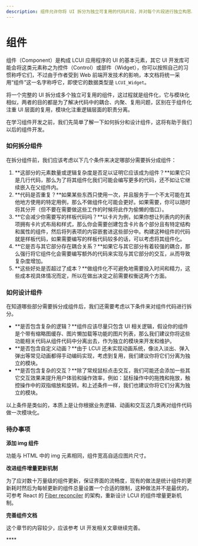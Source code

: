 ```yaml
---
description: 组件允许你将 UI 拆分为独立可复用的代码片段，并对每个片段进行独立构思。
---
```


# 组件

组件（Component）是构成 LCUI 应用程序的 UI 的基本元素，其它 UI 开发库可能会将这类元素称之为控件（Control）或部件（Widget），你可以按照自己的习惯称呼它们，不过由于作者受到 Web 前端开发技术的影响，本文档将统一采用“组件”这一名字称呼它，即使它的数据类型是 `LCUI_Widget`。

将一个完整的 UI 拆分成多个独立可复用的组件，这过程就是组件化，它与模块化相似，两者的目的都是为了解决代码中的耦合、内聚、复用问题，区别在于组件化注重 UI 层面的复用，模块化注重逻辑层面的职责分离。

在学习组件开发之前，我们先简单了解一下如何拆分和设计组件，这将有助于我们以后的组件开发。

### 如何拆分组件

在拆分组件前，我们应该考虑以下几个条件来决定哪部分需要拆分成组件：

1. **这部分的元素数量或逻辑复杂度是否足以证明它应该成为组件？**如果它只是几行代码，那么为了将其组件化我们可能会编写更多的代码，还不如让它继续嵌入在父组件内。
2. **代码是否重复？**如果某些东西只使用一次，并且服务于一个不太可能在其他地方使用的特定用例，那么不做组件化可能会更好。如果需要，你可以随时将其分开（但不要在需要做这些工作的时候将此作为偷懒的借口）。
3. **它会减少你需要写的样板代码吗？**以卡片为例，如果你想让列表内的列表项拥有卡片式布局和样式，那么你会需要创建包含卡片各个部分且有特定结构和属性的组件，然后将列表项的内容嵌套进这些部分中。构建这种组件的代码就是样板代码，如果需要编写的样板代码较多的话，可以考虑将其组件化。
4. **它是否与其它部分存在耦合关系？**如果它与其它部分有着较强的耦合，那么强行将它组件化会需要编写额外的代码来实现与其它部分的交互，从而导致复杂度增加。
5. **这些好处是否超过了成本？**做组件化不可避免地需要投入时间和精力，这些成本视具体情况而定，所以在做出决定之前需要权衡这两个方面。

### 如何设计组件

在知道哪些部分需要拆分成组件后，我们还需要考虑以下条件来对组件代码进行拆分。

* **是否包含复杂的逻辑？**组件应该尽量只包含 UI 相关逻辑，假设你的组件是个带有缩略图缓存、图片懒加载等功能的图片列表，那么我们建议你将这些功能相关代码从组件代码中分离出去，作为独立的模块来开发和维护。
* **是否包含自定义动画？**由于 LCUI 还未实现动画系统，像淡入淡出、弹入弹出等常见动画都得手动编码实现，考虑到复用，我们建议你将它们分离为独立的模块。
* **是否包含复杂的交互？**除了常规鼠标点击交互，我们可能还会添加一些其它交互效果来提升用户体验和操作效率，例如：鼠标操作中的拖拽和拖放，触控操作中的双指缩放和旋转。和上述条件一样，我们也建议你将它们分离为独立的模块。

以上条件是类似的，本质上是让你根据业务逻辑、动画和交互这几类再对组件代码做一次模块化。

### 待办事项

**添加 img 组件**

功能与 HTML 中的 img 元素相同，组件宽高自适应图片尺寸。

**改进组件增量更新机制**

为了应对数十万量级的组件更新，保证界面的流畅度，现有的做法是统计组件的更新耗时然后为每帧更新的组件总量设置一个合适的限制，这种做法并不是最优的，可参考 React 的 [Fiber reconciler](https://zh-hans.reactjs.org/docs/codebase-overview.html#fiber-reconciler) 的架构，重新设计 LCUI 的组件增量更新机制。

**完善组件文档**

这个章节的内容较少，应该参考 UI 开发相关文章继续完善。

\*\*\*\*

